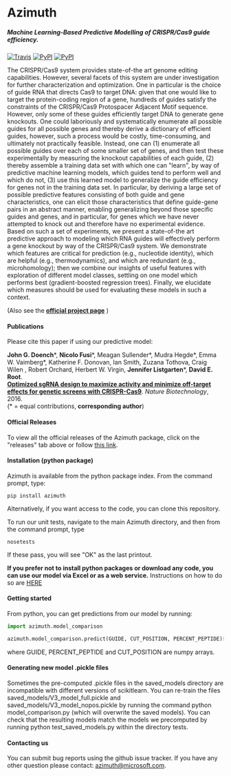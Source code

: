 # Azimuth 
##### Machine Learning-Based Predictive Modelling of CRISPR/Cas9 guide efficiency.
[![Travis](https://img.shields.io/travis/MicrosoftResearch/Azimuth.svg)](https://travis-ci.org/MicrosoftResearch/Azimuth) [![PyPI](https://img.shields.io/pypi/v/azimuth.svg)](https://pypi.python.org/pypi/WarpedLMM) [![PyPI](https://img.shields.io/pypi/l/azimuth.svg)]()

The CRISPR/Cas9 system provides state-of-the art genome editing capabilities. However, several facets of this system are under investigation for further characterization and optimization. One in particular is the choice of guide RNA that directs Cas9 to target DNA: given that one would like to target the protein-coding region of a gene, hundreds of guides satisfy the constraints of the CRISPR/Cas9 Protospacer Adjacent Motif sequence. However, only some of these guides efficiently target DNA to generate gene knockouts. One could laboriously and systematically enumerate all possible guides for all possible genes and thereby derive a dictionary of efficient guides, however, such a process would be costly, time-consuming, and ultimately not practically feasible. Instead, one can (1) enumerate all possible guides over each of some smaller set of genes, and then test these experimentally by measuring the knockout capabilities of each guide, (2) thereby assemble a training data set with which one can "learn", by way of predictive machine learning models, which guides tend to perform well and which do not, (3) use this learned model to generalize the guide efficiency for genes not in the training data set. In particular, by deriving a large set of possible predictive features consisting of both guide and gene characteristics, one can elicit those characteristics that define guide-gene pairs in an abstract manner, enabling generalizing beyond those specific guides and genes, and in particular, for genes which we have never attempted to knock out and therefore have no experimental evidence. Based on such a set of experiments, we present a state-of-the art predictive approach to modeling which RNA guides will effectively perform a gene knockout by way of the CRISPR/Cas9 system. We demonstrate which features are critical for prediction (e.g., nucleotide identity), which are helpful (e.g., thermodynamics), and which are redundant (e.g., microhomology); then we combine our insights of useful features with exploration of different model classes, settling on one model which performs best (gradient-boosted regression trees). Finally, we elucidate which measures should be used for evaluating these models in such a context.  

(Also see the [**official project page**](https://www.microsoft.com/en-us/research/project/azimuth) )

#### Publications

Please cite this paper if using our predictive model:

**John G. Doench**\*, **Nicolo Fusi**\*, Meagan Sullender\*, Mudra Hegde\*, Emma W. Vaimberg\*, Katherine F. Donovan, Ian Smith, Zuzana Tothova, Craig Wilen , Robert Orchard, Herbert W. Virgin, **Jennifer Listgarten**\*, **David E. Root**.  
[**Optimized sgRNA design to maximize activity and minimize off-target effects for genetic screens with CRISPR-Cas9**](https://www.microsoft.com/en-us/research/project/azimuth). *Nature Biotechnology*, 2016.  
(\* = equal contributions, **corresponding author**)  

#### Official Releases

To view all the official releases of the Azimuth package, click on the "releases" tab above or follow [this link](https://github.com/MicrosoftResearch/Azimuth/releases).


#### Installation (python package)

Azimuth is available from the python package index. From the command prompt, type:

```shell
pip install azimuth
```

Alternatively, if you want access to the code, you can clone this repository.

To run our unit tests, navigate to the main Azimuth directory, and then from the command prompt, type
```shell
nosetests
```
If these pass, you will see "OK" as the last printout.

**If you prefer not to install python packages or download any code, you can use our model via Excel or as a web service.** Instructions on how to do so are [HERE](http://research.microsoft.com/en-us/projects/azimuth/)

#### Getting started

From python, you can get predictions from our model by running:

```python
import azimuth.model_comparison

azimuth.model_comparison.predict(GUIDE, CUT_POSITION, PERCENT_PEPTIDE)[0]

```
where GUIDE, PERCENT_PEPTIDE and CUT_POSITION are numpy arrays.
 
#### Generating new model .pickle files

Sometimes the pre-computed .pickle files in the saved_models directory are incompatible with different versions of scikitlearn. You can re-train the files saved_models/V3_model_full.pickle and saved_models/V3_model_nopos.pickle by running the command python model_comparison.py (which will overwrite the saved models). You can check that the resulting models match the models we precomputed by running python test_saved_models.py within the directory tests.
 
#### Contacting us 

You can submit bug reports using the github issue tracker. 
If you have any other question please contact: azimuth@microsoft.com.



